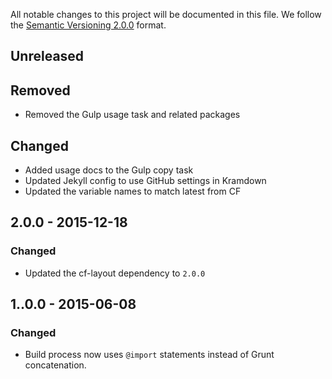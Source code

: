 All notable changes to this project will be documented in this file.
We follow the [Semantic Versioning 2.0.0](http://semver.org/) format.

## Unreleased

## Removed

- Removed the Gulp usage task and related packages

## Changed

- Added usage docs to the Gulp copy task
- Updated Jekyll config to use GitHub settings in Kramdown
- Updated the variable names to match latest from CF

## 2.0.0 - 2015-12-18

### Changed

- Updated the cf-layout dependency to `2.0.0`

## 1..0.0 - 2015-06-08

### Changed
- Build process now uses `@import` statements instead of Grunt concatenation.
